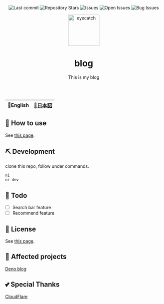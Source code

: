 <div align="center">

![Last commit](https://img.shields.io/github/last-commit/Comamoca/blog?style=flat-square)
![Repository Stars](https://img.shields.io/github/stars/Comamoca/blog?style=flat-square)
![Issues](https://img.shields.io/github/issues/Comamoca/blog?style=flat-square)
![Open Issues](https://img.shields.io/github/issues-raw/Comamoca/blog?style=flat-square)
![Bug Issues](https://img.shields.io/github/issues/Comamoca/blog/bug?style=flat-square)

<img src="https://emoji2svg.deno.dev/api/🦊" alt="eyecatch" height="100">

# blog

This is my blog

<br>
<br>

</div>

<table>
  <thead>
    <tr>
      <th style="text-align:center">🍔English</th>
      <th style="text-align:center"><a href="README.ja.md">🍡日本語</a></th>
    </tr>
  </thead>
</table>

<div align="center">

</div>

## 🚀 How to use

See [this page](https://comamoca.pages.dev).

## ⛏️ Development

clone this repo, follow under commands.

```sh
ni
nr dev
```

## 📝 Todo

- [ ] Search bar feature
- [ ] Recommend feature

## 📜 License

See [this page](https://comamoca.pages.dev/info).

## 👏 Affected projects

[Deno blog](https://deno.land/x/blog@0.5.0)

## 💕 Special Thanks

[CloudFlare](https://www.cloudflare.com/)
